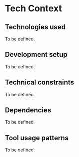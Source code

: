 # Tech Context

## Technologies used
To be defined.

## Development setup
To be defined.

## Technical constraints
To be defined.

## Dependencies
To be defined.

## Tool usage patterns
To be defined.
